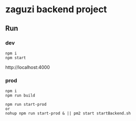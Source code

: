 

# zaguzi backend project

## Run

### dev
```
npm i
npm start
```

http://localhost:4000

### prod
```
npm i 
npm run build

npm run start-prod
or
nohup npm run start-prod & || pm2 start startBackend.sh 
``` 